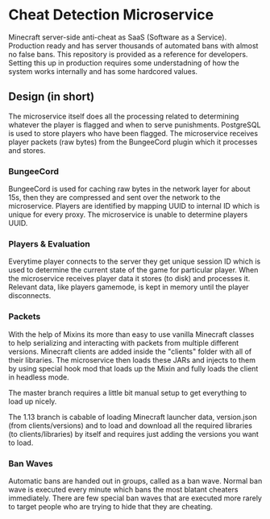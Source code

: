# Cheat Detection Microservice

Minecraft server-side anti-cheat as SaaS (Software as a Service). Production ready and has server thousands of automated bans with almost no false bans. This repository is provided as a reference for developers. Setting this up in production requires some understadning of how the system works internally and has some hardcored values.

## Design (in short)

The microservice itself does all the processing related to determining whatever the player is flagged and when to serve punishments. PostgreSQL is used to store players who have been flagged. The microservice receives player packets (raw bytes) from the BungeeCord plugin which it processes and stores.

### BungeeCord
BungeeCord is used for caching raw bytes in the network layer for about 15s, then they are compressed and sent over the network to the microservice. Players are identified by mapping UUID to internal ID which is unique for every proxy. The microservice is unable to determine players UUID.

### Players & Evaluation
Everytime player connects to the server they get unique session ID which is used to determine the current state of the game for particular player. When the microservice receives player data it stores (to disk) and processes it. Relevant data, like players gamemode, is kept in memory until the player disconnects.

### Packets
With the help of Mixins its more than easy to use vanilla Minecraft classes to help serializing and interacting with packets from multiple different versions. Minecraft clients are added inside the "clients" folder with all of their libraries. The microservice then loads these JARs and injects to them by using special hook mod that loads up the Mixin and fully loads the client in headless mode.

The master branch requires a little bit manual setup to get everything to load up nicely.

The 1.13 branch is cabable of loading Minecraft launcher data, version.json (from clients/versions) and to load and download all the required libraries (to clients/libraries) by itself and requires just adding the versions you want to load.

### Ban Waves
Automatic bans are handed out in groups, called as a ban wave. Normal ban wave is executed every minute which bans the most blatant cheaters immediately. There are few special ban waves that are executed more rarely to target people who are trying to hide that they are cheating.
